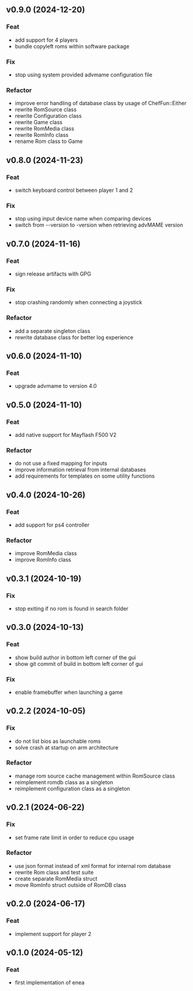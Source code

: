 ## v0.9.0 (2024-12-20)

### Feat

- add support for 4 players
- bundle copyleft roms within software package

### Fix

- stop using system provided advmame configuration file

### Refactor

- improve error handling of database class by usage of ChefFun::Either
- rewrite RomSource class
- rewrite Configuration class
- rewrite Game class
- rewrite RomMedia class
- rewrite RomInfo class
- rename Rom class to Game

## v0.8.0 (2024-11-23)

### Feat

- switch keyboard control between player 1 and 2

### Fix

- stop using input device name when comparing devices
- switch from --version to -version when retrieving advMAME version

## v0.7.0 (2024-11-16)

### Feat

- sign release artifacts with GPG

### Fix

- stop crashing randomly when connecting a joystick

### Refactor

- add a separate singleton class
- rewrite database class for better log experience

## v0.6.0 (2024-11-10)

### Feat

- upgrade advmame to version 4.0

## v0.5.0 (2024-11-10)

### Feat

- add native support for Mayflash F500 V2

### Refactor

- do not use a fixed mapping for inputs
- improve information retrieval from internal databases
- add requirements for templates on some utility functions

## v0.4.0 (2024-10-26)

### Feat

- add support for ps4 controller

### Refactor

- improve RomMedia class
- improve RomInfo class

## v0.3.1 (2024-10-19)

### Fix

- stop exiting if no rom is found in search folder

## v0.3.0 (2024-10-13)

### Feat

- show build author in bottom left corner of the gui
- show git commit of build in bottom left corner of gui

### Fix

- enable framebuffer when launching a game

## v0.2.2 (2024-10-05)

### Fix

- do not list bios as launchable roms
- solve crash at startup on arm architecture

### Refactor

- manage rom source cache management within RomSource class
- reimplement romdb class as a singleton
- reimplement configuration class as a singleton

## v0.2.1 (2024-06-22)

### Fix

- set frame rate limit in order to reduce cpu usage

### Refactor

- use json format instead of xml format for internal rom database
- rewrite Rom class and test suite
- create separate RomMedia struct
- move RomInfo struct outside of RomDB class

## v0.2.0 (2024-06-17)

### Feat

- implement support for player 2

## v0.1.0 (2024-05-12)

### Feat

- first implementation of enea
